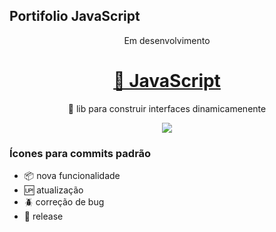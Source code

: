 ## Portifolio JavaScript
<p align="center">Em desenvolvimento</p>
<h1 align="center">
    <a href="https://developer.mozilla.org/pt-BR/docs/Web/JavaScript">🔗 JavaScript</a>
</h1>
<p align="center">🚀 lib para construir interfaces dinamicamenente</p>

<p align="center"><img src="https://media.giphy.com/media/J1AFbEAEg6LeKYWwu0/giphy.gif"/></p>


### Ícones para commits padrão

- :package: nova funcionalidade
- :up: atualização
- :beetle: correção de bug
- :checkered_flag: release  <br/> <br/>